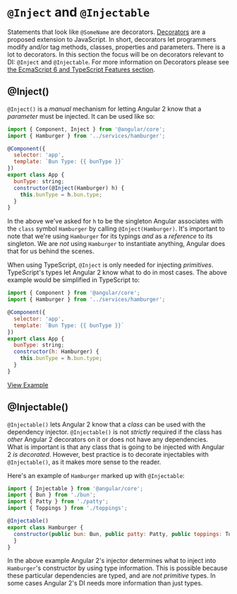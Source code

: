 # `@Inject` and `@Injectable`

Statements that look like `@SomeName` are decorators.  [Decorators][decorators]
are a proposed extension to JavaScript.  In short, decorators let programmers
modify and/or tag methods, classes, properties and parameters.  There is a lot
to decorators. In this section the focus will be on decorators relevant to DI:
`@Inject` and `@Injectable`.  For more information on Decorators
please see [the EcmaScript 6 and TypeScript Features section](../../features/README.md).

## @Inject()

`@Inject()` is a _manual_ mechanism for letting Angular 2 know that a
_parameter_ must be injected.  It can be used like so:

```js
import { Component, Inject } from '@angular/core';
import { Hamburger } from '../services/hamburger';

@Component({
  selector: 'app',
  template: `Bun Type: {{ bunType }}`
})
export class App {
  bunType: string;
  constructor(@Inject(Hamburger) h) {
    this.bunType = h.bun.type;
  }
}
```

In the above we've asked for `h` to be the singleton Angular associates with
the `class` symbol `Hamburger` by calling `@Inject(Hamburger)`.  It's important
to note that we're using `Hamburger` for its typings _and_ as a _reference_ to
its singleton. We are _not_ using `Hamburger` to instantiate anything, Angular
does that for us behind the scenes.

When using TypeScript, `@Inject` is only needed for injecting _primitives_.
TypeScript's types let Angular 2 know what to do in most cases.  The above
example would be simplified in TypeScript to:

```js
import { Component } from '@angular/core';
import { Hamburger } from '../services/hamburger';

@Component({
  selector: 'app',
  template: `Bun Type: {{ bunType }}`
})
export class App {
  bunType: string;
  constructor(h: Hamburger) {
    this.bunType = h.bun.type;
  }
}
```
[View Example](https://plnkr.co/edit/ge73MU5uYLJGr3PenIap?p=preview "Hamburger DI Demo")


## @Injectable()

`@Injectable()` lets Angular 2 know that a _class_ can be used with the
dependency injector.  `@Injectable()` is not _strictly_ required if the class
has _other_ Angular 2 decorators on it or does not have any dependencies.  
What is important is that any class that is going to be injected with Angular 2
_is decorated_.  However, best practice is to decorate injectables with
`@Injectable()`, as it makes more sense to the reader.

Here's an example of `Hamburger` marked up with `@Injectable`:

```js
import { Injectable } from '@angular/core';
import { Bun } from './bun';
import { Patty } from './patty';
import { Toppings } from './toppings';

@Injectable()
export class Hamburger {
  constructor(public bun: Bun, public patty: Patty, public toppings: Toppings) {
  }
}
```

In the above example Angular 2's injector determines what to inject into
`Hamburger`'s constructor by using type information.  This is possible because
these particular dependencies are typed, and are _not primitive_ types.
In some cases Angular 2's DI needs more information than just types.


[decorators]: http://blog.wolksoftware.com/decorators-reflection-javascript-typescript "ES Decorators Explained"
